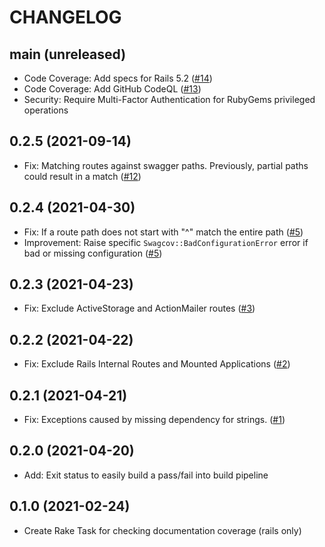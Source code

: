 # CHANGELOG
## main (unreleased)
- Code Coverage: Add specs for Rails 5.2 ([#14](https://github.com/smridge/swagcov/pull/14))
- Code Coverage: Add GitHub CodeQL ([#13](https://github.com/smridge/swagcov/pull/13))
- Security: Require Multi-Factor Authentication for RubyGems privileged operations

## 0.2.5 (2021-09-14)
- Fix: Matching routes against swagger paths. Previously, partial paths could result in a match ([#12](https://github.com/smridge/swagcov/pull/12))
## 0.2.4 (2021-04-30)
- Fix: If a route path does not start with "^" match the entire path ([#5](https://github.com/smridge/swagcov/pull/5))
- Improvement: Raise specific `Swagcov::BadConfigurationError` error if bad or missing configuration ([#5](https://github.com/smridge/swagcov/pull/5))

## 0.2.3 (2021-04-23)
- Fix: Exclude ActiveStorage and ActionMailer routes ([#3](https://github.com/smridge/swagcov/pull/3))

## 0.2.2 (2021-04-22)
- Fix: Exclude Rails Internal Routes and Mounted Applications ([#2](https://github.com/smridge/swagcov/pull/2))

## 0.2.1 (2021-04-21)
- Fix: Exceptions caused by missing dependency for strings. ([#1](https://github.com/smridge/swagcov/pull/1))
## 0.2.0 (2021-04-20)
- Add: Exit status to easily build a pass/fail into build pipeline

## 0.1.0 (2021-02-24)
- Create Rake Task for checking documentation coverage (rails only)
